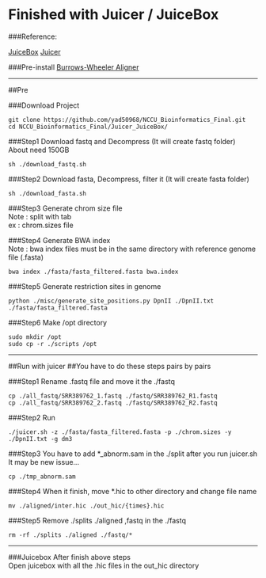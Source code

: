 Finished with Juicer / JuiceBox
=========================

###Reference:

[JuiceBox](http://aidenlab.org/juicebox/)
[Juicer](http://aidenlab.org/juicer/docs.html)

###Pre-install
[Burrows-Wheeler Aligner](http://bio-bwa.sourceforge.net)


--------------------------
##Pre

###Download Project
```
git clone https://github.com/yad50968/NCCU_Bioinformatics_Final.git
cd NCCU_Bioinformatics_Final/Juicer_JuiceBox/
```


###Step1 
Download fastq and Decompress (It will create fastq folder)<br>
About need 150GB
```
sh ./download_fastq.sh
```

###Step2 
Download fasta, Decompress, filter it (It will create fasta folder)
```
sh ./download_fasta.sh
```

###Step3
Generate chrom size file<br>
Note : split with tab<br>
ex : chrom.sizes file

###Step4
Generate BWA index<br>
Note : bwa index files must be in the same directory with reference genome file (.fasta)
```
bwa index ./fasta/fasta_filtered.fasta bwa.index
```

###Step5
Generate restriction sites in genome
```
python ./misc/generate_site_positions.py DpnII ./DpnII.txt ./fasta/fasta_filtered.fasta
```

###Step6
Make /opt directory
```
sudo mkdir /opt
sudo cp -r ./scripts /opt
```

--------------------
##Run with juicer
##You have to do these steps pairs by pairs


###Step1
Rename .fastq file and move it the ./fastq<br>
```
cp ./all_fastq/SRR389762_1.fastq ./fastq/SRR389762_R1.fastq
cp ./all_fastq/SRR389762_2.fastq ./fastq/SRR389762_R2.fastq
```

###Step2
Run
```
./juicer.sh -z ./fasta/fasta_filtered.fasta -p ./chrom.sizes -y ./DpnII.txt -g dm3
```

###Step3
You have to add *_abnorm.sam in the ./split after you run juicer.sh</br>
It may be new issue...
```
cp ./tmp_abnorm.sam
```

###Step4
When it finish, move *.hic to other directory and change file name
```
mv ./aligned/inter.hic ./out_hic/{times}.hic
```

###Step5
Remove ./splits ./aligned ,fastq in the ./fastq
```
rm -rf ./splits ./aligned ./fastq/*
```


---------------

###Juicebox
After finish above steps<br>
Open juicebox with all the .hic files in the out_hic directory




